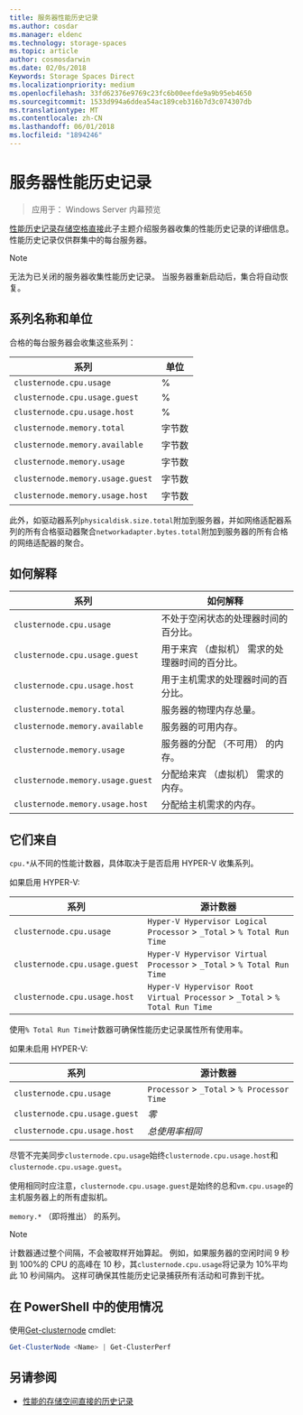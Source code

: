 ```yaml
---
title: 服务器性能历史记录
ms.author: cosdar
ms.manager: eldenc
ms.technology: storage-spaces
ms.topic: article
author: cosmosdarwin
ms.date: 02/0s/2018
Keywords: Storage Spaces Direct
ms.localizationpriority: medium
ms.openlocfilehash: 33fd62376e9769c23fc6b00eefde9a9b95eb4650
ms.sourcegitcommit: 1533d994a6ddea54ac189ceb316b7d3c074307db
ms.translationtype: MT
ms.contentlocale: zh-CN
ms.lasthandoff: 06/01/2018
ms.locfileid: "1894246"
---
```

# <a name="performance-history-for-servers"></a>服务器性能历史记录

> 应用于： Windows Server 内幕预览

[性能历史记录存储空格直接](performance-history.md)此子主题介绍服务器收集的性能历史记录的详细信息。 性能历史记录仅供群集中的每台服务器。

   > [!NOTE]
   > 无法为已关闭的服务器收集性能历史记录。 当服务器重新启动后，集合将自动恢复。

## <a name="series-names-and-units"></a>系列名称和单位

合格的每台服务器会收集这些系列：

| 系列                           | 单位    |
|----------------------------------|---------|
| `clusternode.cpu.usage`          | % |
| `clusternode.cpu.usage.guest`    | % |
| `clusternode.cpu.usage.host`     | % |
| `clusternode.memory.total`       | 字节数   |
| `clusternode.memory.available`   | 字节数   |
| `clusternode.memory.usage`       | 字节数   |
| `clusternode.memory.usage.guest` | 字节数   |
| `clusternode.memory.usage.host`  | 字节数   |

此外，如驱动器系列`physicaldisk.size.total`附加到服务器，并如网络适配器系列的所有合格驱动器聚合`networkadapter.bytes.total`附加到服务器的所有合格的网络适配器的聚合。

## <a name="how-to-interpret"></a>如何解释

| 系列                           | 如何解释                                                      |
|----------------------------------|-----------------------------------------------------------------------|
| `clusternode.cpu.usage`          | 不处于空闲状态的处理器时间的百分比。                        |
| `clusternode.cpu.usage.guest`    | 用于来宾 （虚拟机） 需求的处理器时间的百分比。 |
| `clusternode.cpu.usage.host`     | 用于主机需求的处理器时间的百分比。                    |
| `clusternode.memory.total`       | 服务器的物理内存总量。                              |
| `clusternode.memory.available`   | 服务器的可用内存。                                   |
| `clusternode.memory.usage`       | 服务器的分配 （不可用） 的内存。                   |
| `clusternode.memory.usage.guest` | 分配给来宾 （虚拟机） 需求的内存。               |
| `clusternode.memory.usage.host`  | 分配给主机需求的内存。                                  |

## <a name="where-they-come-from"></a>它们来自

`cpu.*`从不同的性能计数器，具体取决于是否启用 HYPER-V 收集系列。

如果启用 HYPER-V:

| 系列                           | 源计数器 |
|----------------------------------|----------------|
| `clusternode.cpu.usage`          | `Hyper-V Hypervisor Logical Processor` > `_Total` > `% Total Run Time`      |
| `clusternode.cpu.usage.guest`    | `Hyper-V Hypervisor Virtual Processor` > `_Total` > `% Total Run Time`      |
| `clusternode.cpu.usage.host`     | `Hyper-V Hypervisor Root Virtual Processor` > `_Total` > `% Total Run Time` |

使用`% Total Run Time`计数器可确保性能历史记录属性所有使用率。

如果未启用 HYPER-V:

| 系列                           | 源计数器 |
|----------------------------------|----------------|
| `clusternode.cpu.usage`          | `Processor` > `_Total` > `% Processor Time` |
| `clusternode.cpu.usage.guest`    | *零* |
| `clusternode.cpu.usage.host`     | *总使用率相同* |

尽管不完美同步`clusternode.cpu.usage`始终`clusternode.cpu.usage.host`和`clusternode.cpu.usage.guest`。

使用相同时应注意，`clusternode.cpu.usage.guest`是始终的总和`vm.cpu.usage`的主机服务器上的所有虚拟机。

`memory.*` （即将推出） 的系列。

  > [!NOTE]
  > 计数器通过整个间隔，不会被取样开始算起。 例如，如果服务器的空闲时间 9 秒到 100%的 CPU 的高峰在 10 秒，其`clusternode.cpu.usage`将记录为 10%平均此 10 秒间隔内。 这样可确保其性能历史记录捕获所有活动和可靠到干扰。

## <a name="usage-in-powershell"></a>在 PowerShell 中的使用情况

使用[Get-clusternode](https://docs.microsoft.com/powershell/module/failoverclusters/get-clusternode) cmdlet:

```PowerShell
Get-ClusterNode <Name> | Get-ClusterPerf
```

## <a name="see-also"></a>另请参阅

- [性能的存储空间直接的历史记录](performance-history.md)
